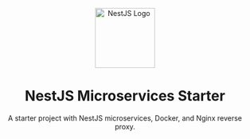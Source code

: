 <p align="center"> <a href="https://nestjs.com/" target="_blank"> <img src="https://nestjs.com/img/logo-small.svg" width="120" alt="NestJS Logo" /> </a> </p> <h1 align="center">NestJS Microservices Starter</h1> <p align="center"> A starter project with NestJS microservices, Docker, and Nginx reverse proxy. </p>